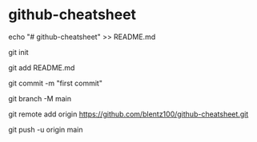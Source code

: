 # github-cheatsheet

echo "# github-cheatsheet" >> README.md

git init

git add README.md

git commit -m "first commit"

git branch -M main

git remote add origin https://github.com/blentz100/github-cheatsheet.git

git push -u origin main
